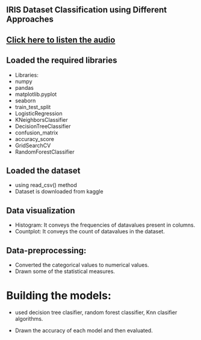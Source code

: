 ## IRIS Dataset Classification using Different Approaches
## [Click here to listen the audio](https://drive.google.com/file/d/13k9JJ0lWdjqEPu90S4RoxpqvUtmjrB4I/view?usp=sharing)

## Loaded the required libraries
- Libraries:
- numpy 
- pandas
- matplotlib.pyplot  
- seaborn 
- train_test_split
- LogisticRegression
- KNeighborsClassifier
- DecisionTreeClassifier
- confusion_matrix
- accuracy_score
- GridSearchCV
- RandomForestClassifier

## Loaded the dataset
- using read_csv() method 
- Dataset is downloaded from kaggle

## Data visualization
- Histogram: It conveys the frequencies of datavalues present in columns.
- Countplot: It conveys the count of datavalues in the dataset.

## Data-preprocessing:
- Converted the categorical values to numerical values.
- Drawn some of the statistical measures.

# Building the models:
- used decision tree clasifier, random forest classifier, Knn clasifier algorithms.

- Drawn the accuracy of each model and then evaluated.

